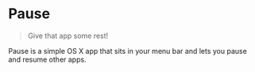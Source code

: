 # Pause

> Give that app some rest!

Pause is a simple OS X app that sits in your menu bar and lets you pause and resume other apps.